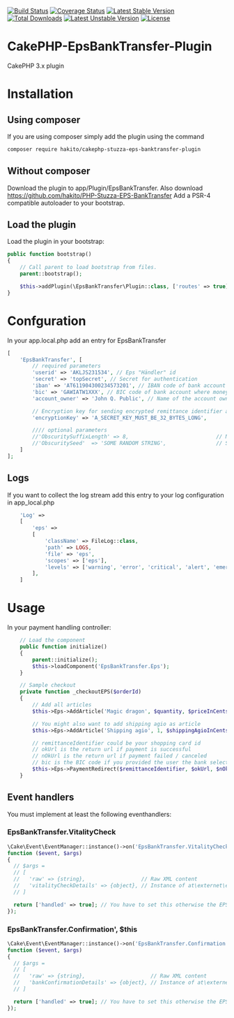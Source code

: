 [![Build Status](https://travis-ci.org/hakito/CakePHP-EpsBankTransfer-Plugin.svg?branch=master)](https://travis-ci.org/hakito/CakePHP-EpsBankTransfer-Plugin)
[![Coverage Status](https://coveralls.io/repos/hakito/CakePHP-EpsBankTransfer-Plugin/badge.png?branch=master)](https://coveralls.io/r/hakito/CakePHP-EpsBankTransfer-Plugin?branch=master)
[![Latest Stable Version](https://poser.pugx.org/hakito/cakephp-stuzza-eps-banktransfer-plugin/v/stable.svg)](https://packagist.org/packages/hakito/cakephp-stuzza-eps-banktransfer-plugin) [![Total Downloads](https://poser.pugx.org/hakito/cakephp-stuzza-eps-banktransfer-plugin/downloads.svg)](https://packagist.org/packages/hakito/cakephp-stuzza-eps-banktransfer-plugin) [![Latest Unstable Version](https://poser.pugx.org/hakito/cakephp-stuzza-eps-banktransfer-plugin/v/unstable.svg)](https://packagist.org/packages/hakito/cakephp-stuzza-eps-banktransfer-plugin) [![License](https://poser.pugx.org/hakito/cakephp-stuzza-eps-banktransfer-plugin/license.svg)](https://packagist.org/packages/hakito/cakephp-stuzza-eps-banktransfer-plugin)

# CakePHP-EpsBankTransfer-Plugin

CakePHP 3.x plugin

# Installation

## Using composer

If you are using composer simply add the plugin using the command

```bash
composer require hakito/cakephp-stuzza-eps-banktransfer-plugin
```

## Without composer

Download the plugin to app/Plugin/EpsBankTransfer. Also download https://github.com/hakito/PHP-Stuzza-EPS-BankTransfer
Add a PSR-4 compatible autoloader to your bootstrap.

## Load the plugin

Load the plugin in your bootstrap:

```php
public function bootstrap()
{
    // Call parent to load bootstrap from files.
    parent::bootstrap();

    $this->addPlugin(\EpsBankTransfer\Plugin::class, ['routes' => true]);
}
```

# Confguration

In your app.local.php add an entry for EpsBankTransfer

```php
[
    'EpsBankTransfer', [
        // required parameters
        'userid' => 'AKLJS231534', // Eps "Händler" id
        'secret' => 'topSecret', // Secret for authentication
        'iban' => 'AT611904300234573201', // IBAN code of bank account where money will be sent to
        'bic' => 'GAWIATW1XXX', // BIC code of bank account where money will be sent to
        'account_owner' => 'John Q. Public', // Name of the account owner where money will be sent to

        // Encryption key for sending encrypted remittance identifier as encrypted string
        'encryptionKey' => 'A_SECRET_KEY_MUST_BE_32_BYTES_LONG',

        //// optional parameters
        //'ObscuritySuffixLength' => 8,                            // Number of hash chars appended to remittance identifier
        //'ObscuritySeed'  => 'SOME RANDOM STRING',                // Seed for the random remittance identifier suffix. REQUIRED when ObscuritySuffixLength > 0 provided
    ]
];
```

## Logs

If you want to collect the log stream add this entry to your log configuration in app_local.php

```php
    'Log' =>
    [
        'eps' =>
        [
            'className' => FileLog::class,
            'path' => LOGS,
            'file' => 'eps',
            'scopes' => ['eps'],
            'levels' => ['warning', 'error', 'critical', 'alert', 'emergency'],
        ],
    ]
```

# Usage

In your payment handling controller:

```php
    // Load the component
    public function initialize()
    {
        parent::initialize();
        $this->loadComponent('EpsBankTransfer.Eps');
    }

    // Sample checkout
    private function _checkoutEPS($orderId)
    {
        // Add all articles
        $this->Eps->AddArticle('Magic dragon', $quantity, $priceInCents);

        // You might also want to add shipping agio as article
        $this->Eps->AddArticle('Shipping agio', 1, $shippingAgioInCents);

        // remittanceIdentifier could be your shopping card id
        // okUrl is the return url if payment is successful
        // nOkUrl is the return url if payment failed / canceled
        // bic is the BIC code if you provided the user the bank selection on your site
        $this->Eps->PaymentRedirect($remittanceIdentifier, $okUrl, $nOkUrl, $bic);
    }
```

## Event handlers

You must implement at least the following eventhandlers:

### EpsBankTransfer.VitalityCheck

```php
\Cake\Event\EventManager::instance()->on('EpsBankTransfer.VitalityCheck',
function ($event, $args)
{
  // $args =
  // [
  //   'raw' => {string},                  // Raw XML content
  //   'vitalityCheckDetails' => {object}, // Instance of at\externet\eps_bank_transfer\VitalityCheckDetails
  // ]

  return ['handled' => true]; // You have to set this otherwise the EPS call is not successful
});
```

### EpsBankTransfer.Confirmation', $this

```php
\Cake\Event\EventManager::instance()->on('EpsBankTransfer.Confirmation',
function ($event, $args)
{
  // $args =
  // [
  //   'raw' => {string},                     // Raw XML content
  //   'bankConfirmationDetails' => {object}, // Instance of at\externet\eps_bank_transfer\BankConfirmationDetails
  // ]

  return ['handled' => true]; // You have to set this otherwise the EPS call is not successful
});
```
